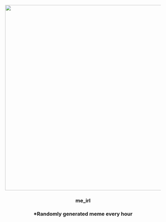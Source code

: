 <p align="center">
        <img src="https://i.imgur.com/cTOtNV1.jpg" width="600" height="600">
        </p>
        <h3 align="center">me_irl</h3>
        <h3 align="center">*Randomly generated meme every hour</h3>
    